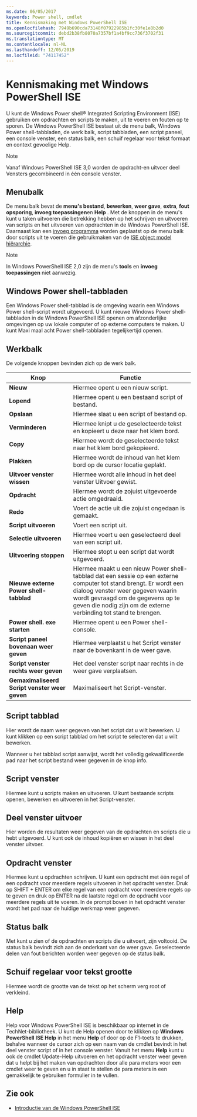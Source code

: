 ```yaml
---
ms.date: 06/05/2017
keywords: Power shell, cmdlet
title: Kennismaking met Windows PowerShell ISE
ms.openlocfilehash: 7949b690cda73148f07922985b1fc30fe1e8b2d0
ms.sourcegitcommit: debd2b38fb8070a7357bf1a4bf9cc736f3702f31
ms.translationtype: MT
ms.contentlocale: nl-NL
ms.lasthandoff: 12/05/2019
ms.locfileid: "74117452"
---
```

# <a name="exploring-the-windows-powershell-ise"></a>Kennismaking met Windows PowerShell ISE

U kunt de Windows Power shell® Integrated Scripting Environment (ISE) gebruiken om opdrachten en scripts te maken, uit te voeren en fouten op te sporen. De Windows PowerShell ISE bestaat uit de menu balk, Windows Power shell-tabbladen, de werk balk, script tabbladen, een script paneel, een console venster, een status balk, een schuif regelaar voor tekst formaat en context gevoelige Help.

> [!NOTE]
> Vanaf Windows PowerShell ISE 3,0 worden de opdracht-en uitvoer deel Vensters gecombineerd in één console venster.

## <a name="menu-bar"></a>Menubalk

De menu balk bevat de **menu's bestand**, **bewerken**, **weer gave**, **extra**, **fout opsporing**, **invoeg toepassingen**en **Help** . Met de knoppen in de menu's kunt u taken uitvoeren die betrekking hebben op het schrijven en uitvoeren van scripts en het uitvoeren van opdrachten in de Windows PowerShell ISE. Daarnaast kan een [invoeg programma](object-model/The-ISEAddOnTool-Object.md) worden geplaatst op de menu balk door scripts uit te voeren die gebruikmaken van de [ISE object model hiërarchie](object-model/The-ISE-Object-Model-Hierarchy.md).

> [!NOTE]
> In Windows PowerShell ISE 2,0 zijn de menu's **tools** en **invoeg toepassingen** niet aanwezig.

## <a name="windows-powershell-tabs"></a>Windows Power shell-tabbladen

Een Windows Power shell-tabblad is de omgeving waarin een Windows Power shell-script wordt uitgevoerd. U kunt nieuwe Windows Power shell-tabbladen in de Windows PowerShell ISE openen om afzonderlijke omgevingen op uw lokale computer of op externe computers te maken. U kunt Maxi maal acht Power shell-tabbladen tegelijkertijd openen.

## <a name="toolbar"></a>Werkbalk

De volgende knoppen bevinden zich op de werk balk.

|Knop|Functie|
|----------|------------|
|**Nieuw**|Hiermee opent u een nieuw script.|
|**Lopend**|Hiermee opent u een bestaand script of bestand.|
|**Opslaan**|Hiermee slaat u een script of bestand op.|
|**Verminderen**|Hiermee knipt u de geselecteerde tekst en kopieert u deze naar het klem bord.|
|**Copy**|Hiermee wordt de geselecteerde tekst naar het klem bord gekopieerd.|
|**Plakken**|Hiermee wordt de inhoud van het klem bord op de cursor locatie geplakt.|
|**Uitvoer venster wissen**|Hiermee wordt alle inhoud in het deel venster Uitvoer gewist.|
|**Opdracht**|Hiermee wordt de zojuist uitgevoerde actie omgedraaid.|
|**Redo**|Voert de actie uit die zojuist ongedaan is gemaakt.|
|**Script uitvoeren**|Voert een script uit.|
|**Selectie uitvoeren**|Hiermee voert u een geselecteerd deel van een script uit.|
|**Uitvoering stoppen**|Hiermee stopt u een script dat wordt uitgevoerd.|
|**Nieuwe externe Power shell-tabblad**|Hiermee maakt u een nieuw Power shell-tabblad dat een sessie op een externe computer tot stand brengt. Er wordt een dialoog venster weer gegeven waarin wordt gevraagd om de gegevens op te geven die nodig zijn om de externe verbinding tot stand te brengen.|
|**Power shell. exe starten**|Hiermee opent u een Power shell-console.|
|**Script paneel bovenaan weer geven**|Hiermee verplaatst u het Script venster naar de bovenkant in de weer gave.|
|**Script venster rechts weer geven**|Het deel venster script naar rechts in de weer gave verplaatsen.|
|**Gemaximaliseerd Script venster weer geven**|Maximaliseert het Script-venster.|

## <a name="script-tab"></a>Script tabblad

Hier wordt de naam weer gegeven van het script dat u wilt bewerken. U kunt klikken op een script tabblad om het script te selecteren dat u wilt bewerken.

Wanneer u het tabblad script aanwijst, wordt het volledig gekwalificeerde pad naar het script bestand weer gegeven in de knop info.

## <a name="script-pane"></a>Script venster

Hiermee kunt u scripts maken en uitvoeren. U kunt bestaande scripts openen, bewerken en uitvoeren in het Script-venster.

## <a name="output-pane"></a>Deel venster uitvoer

Hier worden de resultaten weer gegeven van de opdrachten en scripts die u hebt uitgevoerd. U kunt ook de inhoud kopiëren en wissen in het deel venster uitvoer.

## <a name="command-pane"></a>Opdracht venster

Hiermee kunt u opdrachten schrijven. U kunt een opdracht met één regel of een opdracht voor meerdere regels uitvoeren in het opdracht venster. Druk op SHIFT + ENTER om elke regel van een opdracht voor meerdere regels op te geven en druk op ENTER na de laatste regel om de opdracht voor meerdere regels uit te voeren. In de prompt boven in het opdracht venster wordt het pad naar de huidige werkmap weer gegeven.

## <a name="status-bar"></a>Status balk

Met kunt u zien of de opdrachten en scripts die u uitvoert, zijn voltooid. De status balk bevindt zich aan de onderkant van de weer gave. Geselecteerde delen van fout berichten worden weer gegeven op de status balk.

## <a name="text-size-slider"></a>Schuif regelaar voor tekst grootte

Hiermee wordt de grootte van de tekst op het scherm verg root of verkleind.

## <a name="help"></a>Help

Help voor Windows PowerShell ISE is beschikbaar op internet in de TechNet-bibliotheek. U kunt de Help openen door te klikken op **Windows PowerShell ISE Help** in het menu **Help** of door op de F1-toets te drukken, behalve wanneer de cursor zich op een naam van de cmdlet bevindt in het deel venster script of in het console venster. Vanuit het menu **Help** kunt u ook de cmdlet Update-Help uitvoeren en het opdracht venster weer geven dat u helpt bij het maken van opdrachten door alle para meters voor een cmdlet weer te geven en u in staat te stellen de para meters in een gemakkelijk te gebruiken formulier in te vullen.

## <a name="see-also"></a>Zie ook

- [Introductie van de Windows PowerShell ISE](Introducing-the-Windows-PowerShell-ISE.md)
